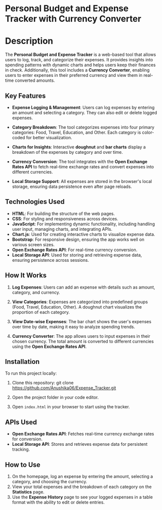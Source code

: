 # Personal Budget and Expense Tracker with Currency Converter

# Description

The **Personal Budget and Expense Tracker** is a web-based tool that allows users to log, track, and categorize their expenses. It provides insights into spending patterns with dynamic charts and helps users keep their finances in check. Additionally, this tool includes a **Currency Converter**, enabling users to enter expenses in their preferred currency and view them in real-time converted amounts.

## Key Features

- **Expense Logging & Management**: Users can log expenses by entering an amount and selecting a category. They can also edit or delete logged expenses.
  
- **Category Breakdown**: The tool categorizes expenses into four primary categories: Food, Travel, Education, and Other. Each category is color-coded for better visualization.

- **Charts for Insights**: Interactive **doughnut** and **bar charts** display a breakdown of the expenses by category and over time.

- **Currency Conversion**: The tool integrates with the **Open Exchange Rates API** to fetch real-time exchange rates and convert expenses into different currencies.

- **Local Storage Support**: All expenses are stored in the browser's local storage, ensuring data persistence even after page reloads.

## Technologies Used

- **HTML**: For building the structure of the web pages.
- **CSS**: For styling and responsiveness across devices.
- **JavaScript**: For implementing dynamic functionality, including handling user input, managing charts, and integrating APIs.
- **Chart.js**: Used for creating interactive charts to visualize expense data.
- **Bootstrap**: For responsive design, ensuring the app works well on various screen sizes.
- **Open Exchange Rates API**: For real-time currency conversion.
- **Local Storage API**: Used for storing and retrieving expense data, ensuring persistence across sessions.

## How It Works

1. **Log Expenses**: Users can add an expense with details such as amount, category, and currency.
   
2. **View Categories**: Expenses are categorized into predefined groups (Food, Travel, Education, Other). A doughnut chart visualizes the proportion of each category.

3. **View Date-wise Expenses**: The bar chart shows the user's expenses over time by date, making it easy to analyze spending trends.

4. **Currency Converter**: The app allows users to input expenses in their chosen currency. The total amount is converted to different currencies using the **Open Exchange Rates API**.


## Installation

To run this project locally:

1. Clone this repository:
   git clone https://github.com/Anushika06/Expense_Tracker.git

2. Open the project folder in your code editor.

3. Open `index.html` in your browser to start using the tracker.

## APIs Used

- **Open Exchange Rates API**: Fetches real-time currency exchange rates for conversion.
- **Local Storage API**: Stores and retrieves expense data for persistent tracking.

## How to Use

1. On the homepage, log an expense by entering the amount, selecting a category, and choosing the currency.
2. View your total expenses and the breakdown of each category on the **Statistics** page.
3. Use the **Expense History** page to see your logged expenses in a table format with the ability to edit or delete entries.
